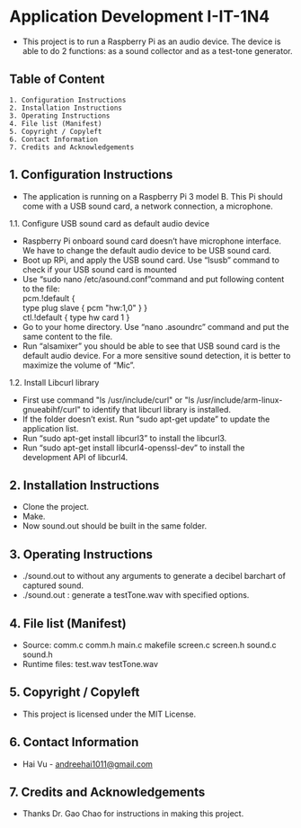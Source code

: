 Application Development I-IT-1N4
================================
* This project is to run a Raspberry Pi as an audio device. The device is able to do 2 functions: as a sound collector and as a test-tone generator.

## Table of Content
    1. Configuration Instructions
    2. Installation Instructions
    3. Operating Instructions
    4. File list (Manifest)
    5. Copyright / Copyleft
    6. Contact Information
    7. Credits and Acknowledgements

## 1. Configuration Instructions

* The application is running on a Raspberry Pi 3 model B. This Pi should come with a USB sound card, a network connection, a microphone.

1.1. Configure USB sound card as default audio device

* Raspberry Pi onboard sound card doesn’t have microphone interface. We have to change the default audio device to be USB sound card.
* Boot up RPi, and apply the USB sound card. Use “lsusb” command to check if your USB sound card is mounted
* Use “sudo nano /etc/asound.conf”command and put following content to the file:  
pcm.!default {  
  type plug
  slave {
    pcm "hw:1,0"
  }
}  
ctl.!default {
    type hw
    card 1
}  
* Go to your home directory. Use “nano .asoundrc” command and put the same content to the file.
* Run “alsamixer” you should be able to see that USB sound card is the default audio device. For a more sensitive sound detection, it is better to maximize the volume of “Mic”.

1.2. Install Libcurl library

* First use command "ls /usr/include/curl" or "ls /usr/include/arm-linux-gnueabihf/curl" to identify that libcurl library is installed.
* If the folder doesn’t exist. Run “sudo apt-get update” to update the application list.
* Run “sudo apt-get install libcurl3” to install the libcurl3.
* Run “sudo apt-get install libcurl4-openssl-dev” to install the development API of libcurl4.

## 2. Installation Instructions

* Clone the project.
* Make.
* Now sound.out should be built in the same folder.

## 3. Operating Instructions

* ./sound.out to without any arguments to generate a decibel barchart of captured sound.
* ./sound.out <sound frequecy>: generate a testTone.wav with specified options.

## 4. File list (Manifest)

* Source: comm.c comm.h main.c makefile screen.c screen.h sound.c sound.h
* Runtime files: test.wav testTone.wav

## 5. Copyright / Copyleft

* This project is licensed under the MIT License.

## 6. Contact Information

* Hai Vu - andreehai1011@gmail.com

## 7. Credits and Acknowledgements

* Thanks Dr. Gao Chao for instructions in making this project.
